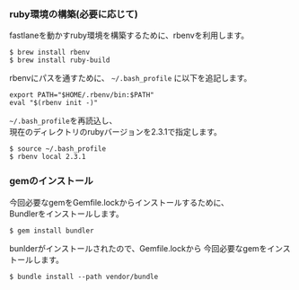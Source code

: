 ### ruby環境の構築(必要に応じて)
fastlaneを動かすruby環境を構築するために、rbenvを利用します。

```
$ brew install rbenv
$ brew install ruby-build
```

rbenvにパスを通すために、
`~/.bash_profile` に以下を追記します。

```
export PATH="$HOME/.rbenv/bin:$PATH"
eval "$(rbenv init -)"
```

`~/.bash_profile`を再読込し、  
現在のディレクトリのrubyバージョンを2.3.1で指定します。
```
$ source ~/.bash_profile
$ rbenv local 2.3.1
```

### gemのインストール
今回必要なgemをGemfile.lockからインストールするために、  
Bundlerをインストールします。
```
$ gem install bundler
```

bunlderがインストールされたので、Gemfile.lockから
今回必要なgemをインストールします。

```
$ bundle install --path vendor/bundle
```
